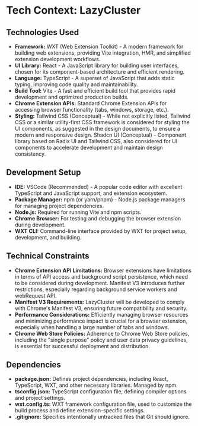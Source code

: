 # Tech Context: LazyCluster

## Technologies Used

- **Framework:** WXT (Web Extension Toolkit) - A modern framework for building web extensions, providing Vite integration, HMR, and simplified extension development workflows.
- **UI Library:** React - A JavaScript library for building user interfaces, chosen for its component-based architecture and efficient rendering.
- **Language:** TypeScript - A superset of JavaScript that adds static typing, improving code quality and maintainability.
- **Build Tool:** Vite - A fast and efficient build tool that provides rapid development and optimized production builds.
- **Chrome Extension APIs:**  Standard Chrome Extension APIs for accessing browser functionality (tabs, windows, storage, etc.).
- **Styling:** Tailwind CSS (Conceptual) -  While not explicitly listed, Tailwind CSS or a similar utility-first CSS framework is considered for styling the UI components, as suggested in the design documents, to ensure a modern and responsive design. Shadcn UI (Conceptual) -  Component library based on Radix UI and Tailwind CSS, also considered for UI components to accelerate development and maintain design consistency.

## Development Setup

- **IDE:** VSCode (Recommended) -  A popular code editor with excellent TypeScript and JavaScript support, and extension ecosystem.
- **Package Manager:** npm (or yarn/pnpm) -  Node.js package managers for managing project dependencies.
- **Node.js:**  Required for running Vite and npm scripts.
- **Chrome Browser:**  For testing and debugging the browser extension during development.
- **WXT CLI:** Command-line interface provided by WXT for project setup, development, and building.

## Technical Constraints

- **Chrome Extension API Limitations:**  Browser extensions have limitations in terms of API access and background script persistence, which need to be considered during development. Manifest V3 introduces further restrictions, especially regarding background service workers and webRequest API.
- **Manifest V3 Requirements:**  LazyCluster will be developed to comply with Chrome's Manifest V3, ensuring future compatibility and security.
- **Performance Considerations:**  Efficiently managing browser resources and minimizing performance impact is crucial for a browser extension, especially when handling a large number of tabs and windows.
- **Chrome Web Store Policies:**  Adherence to Chrome Web Store policies, including the "single purpose" policy and user data privacy guidelines, is essential for successful deployment and distribution.

## Dependencies

- **package.json:**  Defines project dependencies, including React, TypeScript, WXT, and other necessary libraries. Managed by npm.
- **tsconfig.json:**  TypeScript configuration file, defining compiler options and project settings.
- **wxt.config.ts:**  WXT framework configuration file, used to customize the build process and define extension-specific settings.
- **.gitignore:**  Specifies intentionally untracked files that Git should ignore.
